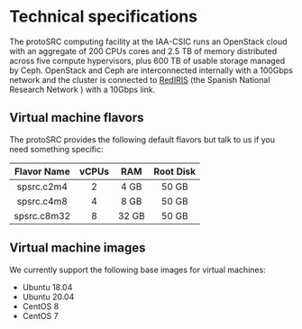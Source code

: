 # Technical specifications 

The protoSRC computing facility at the IAA-CSIC runs an OpenStack cloud with an aggregate of 200 CPUs cores
and 2.5 TB of memory distributed across five compute hypervisors, plus 600 TB of usable storage managed by Ceph.
OpenStack and Ceph are interconnected internally with a 100Gbps network and the cluster is connected to
[RedIRIS](https://www.rediris.es/) (the Spanish National Research Network ) with a 10Gbps link.

## Virtual machine flavors 

The protoSRC provides the following default flavors but talk to us if you need something specific:

| Flavor Name | vCPUs | RAM   | Root Disk |
|:-----------:|:-----:|:-----:|:---------:|
| spsrc.c2m4  | 2     | 4 GB  | 50 GB |
| spsrc.c4m8  | 4     | 8 GB  | 50 GB |
| spsrc.c8m32 | 8     | 32 GB | 50 GB |

## Virtual machine images

We currently support the following base images for virtual machines:

- Ubuntu 18.04
- Ubuntu 20.04
- CentOS 8
- CentOS 7

